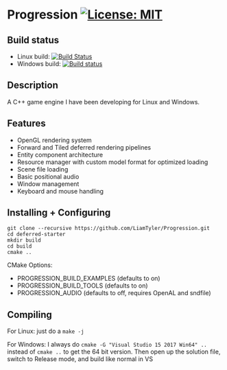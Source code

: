 # Progression [![License: MIT](https://img.shields.io/badge/License-MIT-blue.svg)](https://opensource.org/licenses/MIT)

## Build status
- Linux build: [![Build Status](https://travis-ci.org/LiamTyler/Progression.svg?branch=FPS-in-city)](https://travis-ci.org/LiamTyler/Progression)
- Windows build: [![Build status](https://ci.appveyor.com/api/projects/status/3badv9456nqrow5f?svg=true)](https://ci.appveyor.com/project/LiamTyler/progression)

## Description
A C++ game engine I have been developing for Linux and Windows. 

## Features
- OpenGL rendering system
- Forward and Tiled deferred rendering pipelines
- Entity component architecture
- Resource manager with custom model format for optimized loading
- Scene file loading 
- Basic positional audio
- Window management
- Keyboard and mouse handling

## Installing + Configuring
```
git clone --recursive https://github.com/LiamTyler/Progression.git
cd deferred-starter
mkdir build
cd build
cmake ..
```

CMake Options:
- PROGRESSION_BUILD_EXAMPLES (defaults to on)
- PROGRESSION_BUILD_TOOLS (defaults to on)
- PROGRESSION_AUDIO (defaults to off, requires OpenAL and sndfile)

## Compiling
For Linux: just do a `make -j`

For Windows: I always do `cmake -G "Visual Studio 15 2017 Win64" ..` instead of `cmake ..` to get the 64 bit version. Then open up the solution file, switch to Release mode, and build like normal in VS
